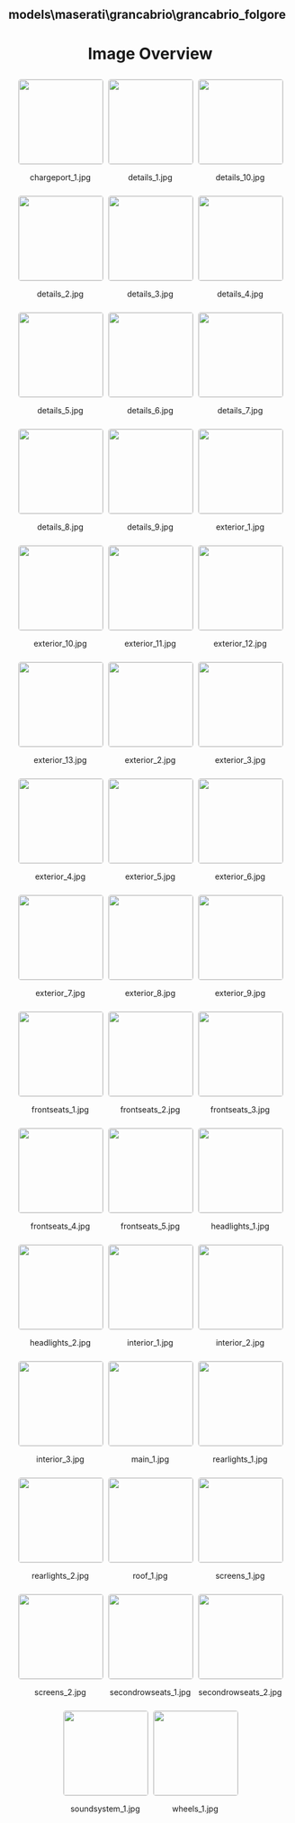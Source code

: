 ## models\maserati\grancabrio\grancabrio_folgore


<style>
    .image-gallery {
        display: flex;
        flex-wrap: wrap;
        gap: 10px;
        justify-content: center;
        padding: 10px;
    }
    .image-gallery img {
        width: 150px;
        height: auto;
        border: 1px solid #ddd;
        border-radius: 5px;
    }
    .image-gallery div {
        flex: 1 1 calc(33.333% - 20px); /* Three images per row on large screens */
        max-width: 150px;
        text-align: center;
    }
    @media (max-width: 768px) {
        .image-gallery div {
            flex: 1 1 calc(50% - 20px); /* Two images per row on medium screens */
        }
    }
    @media (max-width: 480px) {
        .image-gallery div {
            flex: 1 1 100%; /* One image per row on small screens */
        }
    }
</style>
<h1 style ="text-align: center;"> Image Overview </h1> <div class="image-gallery">
<div>
<img src="https://media.evkx.net/multimedia/models/maserati/grancabrio/grancabrio_folgore/chargeport_1_st.jpg">
<p>chargeport_1.jpg</p>
</div>
<div>
<img src="https://media.evkx.net/multimedia/models/maserati/grancabrio/grancabrio_folgore/details_1_st.jpg">
<p>details_1.jpg</p>
</div>
<div>
<img src="https://media.evkx.net/multimedia/models/maserati/grancabrio/grancabrio_folgore/details_10_st.jpg">
<p>details_10.jpg</p>
</div>
<div>
<img src="https://media.evkx.net/multimedia/models/maserati/grancabrio/grancabrio_folgore/details_2_st.jpg">
<p>details_2.jpg</p>
</div>
<div>
<img src="https://media.evkx.net/multimedia/models/maserati/grancabrio/grancabrio_folgore/details_3_st.jpg">
<p>details_3.jpg</p>
</div>
<div>
<img src="https://media.evkx.net/multimedia/models/maserati/grancabrio/grancabrio_folgore/details_4_st.jpg">
<p>details_4.jpg</p>
</div>
<div>
<img src="https://media.evkx.net/multimedia/models/maserati/grancabrio/grancabrio_folgore/details_5_st.jpg">
<p>details_5.jpg</p>
</div>
<div>
<img src="https://media.evkx.net/multimedia/models/maserati/grancabrio/grancabrio_folgore/details_6_st.jpg">
<p>details_6.jpg</p>
</div>
<div>
<img src="https://media.evkx.net/multimedia/models/maserati/grancabrio/grancabrio_folgore/details_7_st.jpg">
<p>details_7.jpg</p>
</div>
<div>
<img src="https://media.evkx.net/multimedia/models/maserati/grancabrio/grancabrio_folgore/details_8_st.jpg">
<p>details_8.jpg</p>
</div>
<div>
<img src="https://media.evkx.net/multimedia/models/maserati/grancabrio/grancabrio_folgore/details_9_st.jpg">
<p>details_9.jpg</p>
</div>
<div>
<img src="https://media.evkx.net/multimedia/models/maserati/grancabrio/grancabrio_folgore/exterior_1_st.jpg">
<p>exterior_1.jpg</p>
</div>
<div>
<img src="https://media.evkx.net/multimedia/models/maserati/grancabrio/grancabrio_folgore/exterior_10_st.jpg">
<p>exterior_10.jpg</p>
</div>
<div>
<img src="https://media.evkx.net/multimedia/models/maserati/grancabrio/grancabrio_folgore/exterior_11_st.jpg">
<p>exterior_11.jpg</p>
</div>
<div>
<img src="https://media.evkx.net/multimedia/models/maserati/grancabrio/grancabrio_folgore/exterior_12_st.jpg">
<p>exterior_12.jpg</p>
</div>
<div>
<img src="https://media.evkx.net/multimedia/models/maserati/grancabrio/grancabrio_folgore/exterior_13_st.jpg">
<p>exterior_13.jpg</p>
</div>
<div>
<img src="https://media.evkx.net/multimedia/models/maserati/grancabrio/grancabrio_folgore/exterior_2_st.jpg">
<p>exterior_2.jpg</p>
</div>
<div>
<img src="https://media.evkx.net/multimedia/models/maserati/grancabrio/grancabrio_folgore/exterior_3_st.jpg">
<p>exterior_3.jpg</p>
</div>
<div>
<img src="https://media.evkx.net/multimedia/models/maserati/grancabrio/grancabrio_folgore/exterior_4_st.jpg">
<p>exterior_4.jpg</p>
</div>
<div>
<img src="https://media.evkx.net/multimedia/models/maserati/grancabrio/grancabrio_folgore/exterior_5_st.jpg">
<p>exterior_5.jpg</p>
</div>
<div>
<img src="https://media.evkx.net/multimedia/models/maserati/grancabrio/grancabrio_folgore/exterior_6_st.jpg">
<p>exterior_6.jpg</p>
</div>
<div>
<img src="https://media.evkx.net/multimedia/models/maserati/grancabrio/grancabrio_folgore/exterior_7_st.jpg">
<p>exterior_7.jpg</p>
</div>
<div>
<img src="https://media.evkx.net/multimedia/models/maserati/grancabrio/grancabrio_folgore/exterior_8_st.jpg">
<p>exterior_8.jpg</p>
</div>
<div>
<img src="https://media.evkx.net/multimedia/models/maserati/grancabrio/grancabrio_folgore/exterior_9_st.jpg">
<p>exterior_9.jpg</p>
</div>
<div>
<img src="https://media.evkx.net/multimedia/models/maserati/grancabrio/grancabrio_folgore/frontseats_1_st.jpg">
<p>frontseats_1.jpg</p>
</div>
<div>
<img src="https://media.evkx.net/multimedia/models/maserati/grancabrio/grancabrio_folgore/frontseats_2_st.jpg">
<p>frontseats_2.jpg</p>
</div>
<div>
<img src="https://media.evkx.net/multimedia/models/maserati/grancabrio/grancabrio_folgore/frontseats_3_st.jpg">
<p>frontseats_3.jpg</p>
</div>
<div>
<img src="https://media.evkx.net/multimedia/models/maserati/grancabrio/grancabrio_folgore/frontseats_4_st.jpg">
<p>frontseats_4.jpg</p>
</div>
<div>
<img src="https://media.evkx.net/multimedia/models/maserati/grancabrio/grancabrio_folgore/frontseats_5_st.jpg">
<p>frontseats_5.jpg</p>
</div>
<div>
<img src="https://media.evkx.net/multimedia/models/maserati/grancabrio/grancabrio_folgore/headlights_1_st.jpg">
<p>headlights_1.jpg</p>
</div>
<div>
<img src="https://media.evkx.net/multimedia/models/maserati/grancabrio/grancabrio_folgore/headlights_2_st.jpg">
<p>headlights_2.jpg</p>
</div>
<div>
<img src="https://media.evkx.net/multimedia/models/maserati/grancabrio/grancabrio_folgore/interior_1_st.jpg">
<p>interior_1.jpg</p>
</div>
<div>
<img src="https://media.evkx.net/multimedia/models/maserati/grancabrio/grancabrio_folgore/interior_2_st.jpg">
<p>interior_2.jpg</p>
</div>
<div>
<img src="https://media.evkx.net/multimedia/models/maserati/grancabrio/grancabrio_folgore/interior_3_st.jpg">
<p>interior_3.jpg</p>
</div>
<div>
<img src="https://media.evkx.net/multimedia/models/maserati/grancabrio/grancabrio_folgore/main_1_st.jpg">
<p>main_1.jpg</p>
</div>
<div>
<img src="https://media.evkx.net/multimedia/models/maserati/grancabrio/grancabrio_folgore/rearlights_1_st.jpg">
<p>rearlights_1.jpg</p>
</div>
<div>
<img src="https://media.evkx.net/multimedia/models/maserati/grancabrio/grancabrio_folgore/rearlights_2_st.jpg">
<p>rearlights_2.jpg</p>
</div>
<div>
<img src="https://media.evkx.net/multimedia/models/maserati/grancabrio/grancabrio_folgore/roof_1_st.jpg">
<p>roof_1.jpg</p>
</div>
<div>
<img src="https://media.evkx.net/multimedia/models/maserati/grancabrio/grancabrio_folgore/screens_1_st.jpg">
<p>screens_1.jpg</p>
</div>
<div>
<img src="https://media.evkx.net/multimedia/models/maserati/grancabrio/grancabrio_folgore/screens_2_st.jpg">
<p>screens_2.jpg</p>
</div>
<div>
<img src="https://media.evkx.net/multimedia/models/maserati/grancabrio/grancabrio_folgore/secondrowseats_1_st.jpg">
<p>secondrowseats_1.jpg</p>
</div>
<div>
<img src="https://media.evkx.net/multimedia/models/maserati/grancabrio/grancabrio_folgore/secondrowseats_2_st.jpg">
<p>secondrowseats_2.jpg</p>
</div>
<div>
<img src="https://media.evkx.net/multimedia/models/maserati/grancabrio/grancabrio_folgore/soundsystem_1_st.jpg">
<p>soundsystem_1.jpg</p>
</div>
<div>
<img src="https://media.evkx.net/multimedia/models/maserati/grancabrio/grancabrio_folgore/wheels_1_st.jpg">
<p>wheels_1.jpg</p>
</div>
</div>
